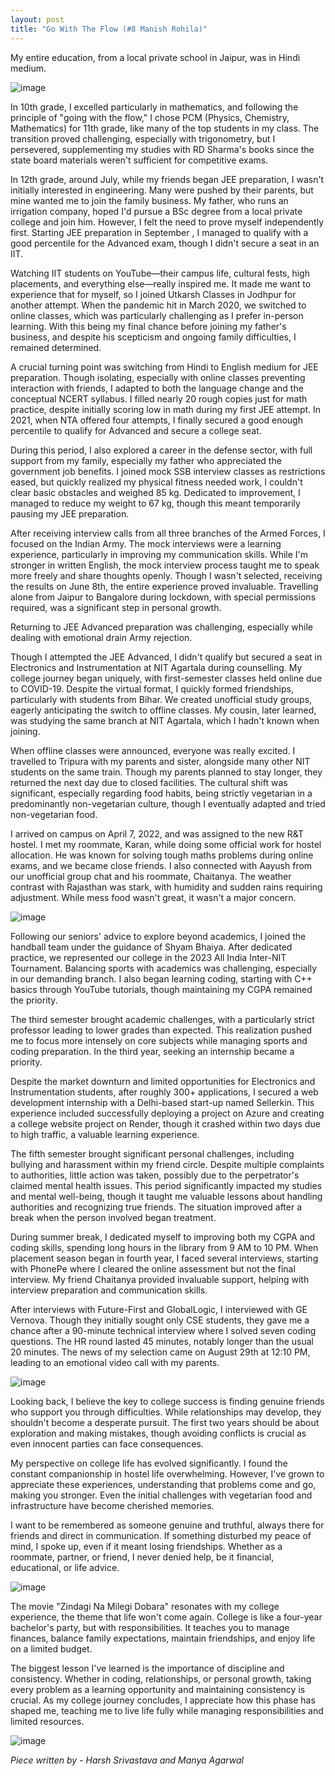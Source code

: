 ```yaml
---
layout: post
title: "Go With The Flow (#8 Manish Rohila)"
---
```


My entire education, from a local private school in Jaipur, was in Hindi medium. 

![image](https://github.com/user-attachments/assets/2b6636cf-c019-48fd-9634-eb14cdf4f9d9)

In 10th grade, I excelled particularly in mathematics, and following the principle of "going with the flow," I chose PCM (Physics, Chemistry, Mathematics) for 11th grade, like many of the top students in my class. The transition proved challenging, especially with trigonometry, but I persevered, supplementing my studies with RD Sharma's books since the state board materials weren't sufficient for competitive exams.

In 12th grade, around July, while my friends began JEE preparation, I wasn't initially interested in engineering. Many were pushed by their parents, but mine wanted me to join the family business. My father, who runs an irrigation company, hoped I'd pursue a BSc degree from a local private college and join him. However, I felt the need to prove myself independently first. Starting JEE preparation in September , I managed to qualify with a good percentile for the Advanced exam, though I didn't secure a seat in an IIT.

Watching IIT students on YouTube—their campus life, cultural fests, high placements, and everything else—really inspired me. It made me want to experience that for myself, so I joined Utkarsh Classes in Jodhpur for another attempt. When the pandemic hit in March 2020, we switched to online classes, which was particularly challenging as I prefer in-person learning. With this being my final chance before joining my father's business, and despite his scepticism and ongoing family difficulties, I remained determined.

A crucial turning point was switching from Hindi to English medium for JEE preparation. Though isolating, especially with online classes preventing interaction with friends, I adapted to both the language change and the conceptual NCERT syllabus. I filled nearly 20 rough copies just for math practice, despite initially scoring low in math during my first JEE attempt. In 2021, when NTA offered four attempts, I finally secured a good enough percentile to qualify for Advanced and secure a college seat.

During this period, I also explored a career in the defense sector, with full support from my family, especially my father who appreciated the government job benefits. I joined mock SSB interview classes as restrictions eased, but quickly realized my physical fitness needed work, I couldn't clear basic obstacles and weighed 85 kg. Dedicated to improvement, I managed to reduce my weight to 67 kg, though this meant temporarily pausing my JEE preparation.

After receiving interview calls from all three branches of the Armed Forces, I focused on the Indian Army. The mock interviews were a learning experience, particularly in improving my communication skills. While I'm stronger in written English, the mock interview process taught me to speak more freely and share thoughts openly. Though I wasn't selected, receiving the results on June 8th, the entire experience proved invaluable. Travelling alone from Jaipur to Bangalore during lockdown, with special permissions required, was a significant step in personal growth.

Returning to JEE Advanced preparation was challenging, especially while dealing with emotional drain Army rejection.

Though I attempted the JEE Advanced, I didn't qualify but secured a seat in Electronics and Instrumentation at NIT Agartala during counselling. My college journey began uniquely, with first-semester classes held online due to COVID-19. Despite the virtual format, I quickly formed friendships, particularly with students from Bihar. We created unofficial study groups, eagerly anticipating the switch to offline classes. My cousin, later learned, was studying the same branch at NIT Agartala, which I hadn't known when joining.

When offline classes were announced, everyone was really excited. I travelled to Tripura with my parents and sister, alongside many other NIT students on the same train. Though my parents planned to stay longer, they returned the next day due to closed facilities. The cultural shift was significant, especially regarding food habits, being strictly vegetarian in a predominantly non-vegetarian culture, though I eventually adapted and tried non-vegetarian food.

I arrived on campus on April 7, 2022, and was assigned to the new R&T hostel. I met my roommate, Karan, while doing some official work for hostel allocation. He was known for solving tough maths problems during online exams, and we became close friends. I also connected with Aayush from our unofficial group chat and his roommate, Chaitanya. The weather contrast with Rajasthan was stark, with humidity and sudden rains requiring adjustment. While mess food wasn't great, it wasn't a major concern.

![image](https://github.com/user-attachments/assets/596ea765-0eb4-410c-b66a-5c3c06b66e81)

Following our seniors' advice to explore beyond academics, I joined the handball team under the guidance of Shyam Bhaiya. After dedicated practice, we represented our college in the 2023 All India Inter-NIT Tournament. Balancing sports with academics was challenging, especially in our demanding branch. I also began learning coding, starting with C++ basics through YouTube tutorials, though maintaining my CGPA remained the priority.

The third semester brought academic challenges, with a particularly strict professor leading to lower grades than expected. This realization pushed me to focus more intensely on core subjects while managing sports and coding preparation. In the third year, seeking an internship became a priority.

Despite the market downturn and limited opportunities for Electronics and Instrumentation students, after roughly 300+ applications, I secured a web development internship with a Delhi-based start-up named Sellerkin. This experience included successfully deploying a project on Azure and creating a college website project on Render, though it crashed within two days due to high traffic, a valuable learning experience.

The fifth semester brought significant personal challenges, including bullying and harassment within my friend circle. Despite multiple complaints to authorities, little action was taken, possibly due to the perpetrator's claimed mental health issues. This period significantly impacted my studies and mental well-being, though it taught me valuable lessons about handling authorities and recognizing true friends. The situation improved after a break when the person involved began treatment.

During summer break, I dedicated myself to improving both my CGPA and coding skills, spending long hours in the library from 9 AM to 10 PM. When placement season began in fourth year, I faced several interviews, starting with PhonePe where I cleared the online assessment but not the final interview. My friend Chaitanya provided invaluable support, helping with interview preparation and communication skills.

After interviews with Future-First and GlobalLogic, I interviewed with GE Vernova. Though they initially sought only CSE students, they gave me a chance after a 90-minute technical interview where I solved seven coding questions. The HR round lasted 45 minutes, notably longer than the usual 20 minutes. The news of my selection came on August 29th at 12:10 PM, leading to an emotional video call with my parents.

![image](https://github.com/user-attachments/assets/bc168fad-74f5-4101-8ca6-df7c0da30c32)

Looking back, I believe the key to college success is finding genuine friends who support you through difficulties. While relationships may develop, they shouldn't become a desperate pursuit. The first two years should be about exploration and making mistakes, though avoiding conflicts is crucial as even innocent parties can face consequences.

My perspective on college life has evolved significantly. I found the constant companionship in hostel life overwhelming. However, I've grown to appreciate these experiences, understanding that problems come and go, making you stronger. Even the initial challenges with vegetarian food and infrastructure have become cherished memories.

I want to be remembered as someone genuine and truthful, always there for friends and direct in communication. If something disturbed my peace of mind, I spoke up, even if it meant losing friendships. Whether as a roommate, partner, or friend, I never denied help, be it financial, educational, or life advice.

![image](https://github.com/user-attachments/assets/be88dbb1-4955-48f1-af61-8afbaec8003f)

The movie "Zindagi Na Milegi Dobara" resonates with my college experience, the theme that life won't come again. College is like a four-year bachelor's party, but with responsibilities. It teaches you to manage finances, balance family expectations, maintain friendships, and enjoy life on a limited budget.

The biggest lesson I've learned is the importance of discipline and consistency. Whether in coding, relationships, or personal growth, taking every problem as a learning opportunity and maintaining consistency is crucial. As my college journey concludes, I appreciate how this phase has shaped me, teaching me to live life fully while managing responsibilities and limited resources.

![image](https://github.com/user-attachments/assets/574f8c55-1ff5-4bc2-bab9-ee6eb25d543d)

_Piece written by - Harsh Srivastava and Manya Agarwal_
